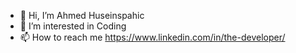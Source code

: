 - 👋 Hi, I’m Ahmed Huseinspahic
- 👀 I’m interested in Coding
- 📫 How to reach me https://www.linkedin.com/in/the-developer/

<!---
Huseinspahic/Huseinspahic is a ✨ special ✨ repository because its `README.md` (this file) appears on your GitHub profile.
You can click the Preview link to take a look at your changes.
--->
